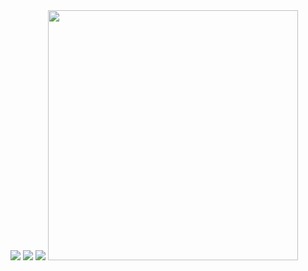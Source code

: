 <img src="https://github.com/user-attachments/assets/9afb4ab7-6051-4ed5-99e7-b18cb7c960e3">

<img src="https://github.com/user-attachments/assets/5910c4d0-da89-4ce2-a91b-ebd3af11b673">

<img src="https://github.com/user-attachments/assets/dcd7ffe6-be7a-450d-aada-30d69a6b8731">

<img src="https://github.com/user-attachments/assets/197e28b8-fc95-4b24-a48e-cff0e169f5d7" width="400">
